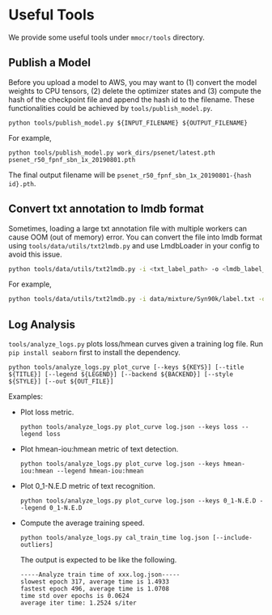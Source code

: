 # Useful Tools

We provide some useful tools under `mmocr/tools` directory.

## Publish a Model

Before you upload a model to AWS, you may want to
(1) convert the model weights to CPU tensors, (2) delete the optimizer states and
(3) compute the hash of the checkpoint file and append the hash id to the filename. These functionalities could be achieved by `tools/publish_model.py`.

```shell
python tools/publish_model.py ${INPUT_FILENAME} ${OUTPUT_FILENAME}
```

For example,

```shell
python tools/publish_model.py work_dirs/psenet/latest.pth psenet_r50_fpnf_sbn_1x_20190801.pth
```

The final output filename will be `psenet_r50_fpnf_sbn_1x_20190801-{hash id}.pth`.


## Convert txt annotation to lmdb format
Sometimes, loading a large txt annotation file with multiple workers can cause OOM (out of memory) error. You can convert the file into lmdb format using `tools/data/utils/txt2lmdb.py` and use LmdbLoader in your config to avoid this issue.
```bash
python tools/data/utils/txt2lmdb.py -i <txt_label_path> -o <lmdb_label_path>
```
For example,
```bash
python tools/data/utils/txt2lmdb.py -i data/mixture/Syn90k/label.txt -o data/mixture/Syn90k/label.lmdb
```


## Log Analysis

`tools/analyze_logs.py` plots loss/hmean curves given a training
 log file. Run `pip install seaborn` first to install the dependency.

 ```shell
python tools/analyze_logs.py plot_curve [--keys ${KEYS}] [--title ${TITLE}] [--legend ${LEGEND}] [--backend ${BACKEND}] [--style ${STYLE}] [--out ${OUT_FILE}]
 ```


Examples:

- Plot loss metric.

    ```shell
    python tools/analyze_logs.py plot_curve log.json --keys loss --legend loss
    ```

- Plot hmean-iou:hmean metric of text detection.

    ```shell
    python tools/analyze_logs.py plot_curve log.json --keys hmean-iou:hmean --legend hmean-iou:hmean
    ```

- Plot 0_1-N.E.D metric of text recognition.

    ```shell
    python tools/analyze_logs.py plot_curve log.json --keys 0_1-N.E.D --legend 0_1-N.E.D
    ```

- Compute the average training speed.

    ```shell
    python tools/analyze_logs.py cal_train_time log.json [--include-outliers]
    ```

    The output is expected to be like the following.

    ```text
    -----Analyze train time of xxx.log.json-----
    slowest epoch 317, average time is 1.4933
    fastest epoch 496, average time is 1.0708
    time std over epochs is 0.0624
    average iter time: 1.2524 s/iter
    ```
